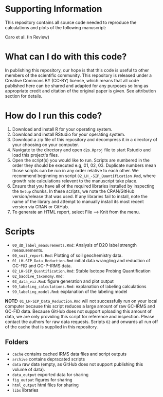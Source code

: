 # Supporting Information

This repository contains all source code needed to reproduce the calculations and plots of the following manuscript:

Caro et al. (In Review)

# What can I do with this code?

In publishing this repository, our hope is that this code is useful to other members of the scientific community. This repository is released under a Creative Commons BY (CC-BY) license, which means that all code published here can be shared and adapted for any purposes so long as appropriate credit and citation of the original paper is given. See attribution section for details.

# How do I run this code?

1. Download and install R for your operating system.
2. Download and install RStudio for your operating system.
3. Download a zip file of this repository and decompress it in a directory of your choosing on your computer.
4. Navigate to the directory and open `d2o.Rproj` file to start Rstudio and load this project's files.
5. Open the script(s) you would like to run. Scripts are numbered in the order they should be executed e.g, 01, 02, 03. Duplicate numbers mean those scripts can be run in any order relative to each other. We recommend beginning on script `02_LH_-SIP_Quantification.Rmd`, where growth rate calculations relevent to the manuscript take place.
6. Ensure that you have all of the required libraries installed by inspecting the `Setup` chunks. In these scripts, we note the CRAN/GitHub version/release that was used. If any libraries fail to install, note the name of the library and attempt to manually install its most recent version via CRAN or GitHub.
7. To generate an HTML report, select File --> Knit from the menu.


# Scripts

- `00_dD_label_measurements.Rmd`: Analysis of D2O label strength measurements.
- `00_soil_report.Rmd`: Plotting of soil geochemistry data.
- `01_LH-SIP_Data_Reduction.Rmd` initial data wrangling and reduction of GC-FID and GC-P-IRMS data.
- `02_LH-SIP_Quantification.Rmd`: Stable Isotope Probing Quantification
- `02_bacdive_taxonomy.Rmd`:
- `03_data_viz.Rmd`: figure generation and plot output
- `99_labeling_calculations.Rmd`: explanation of labeling calculations
- `99_labeling_model.Rmd`: explanation of the labeling model

**NOTE:** `01_LH-SIP_Data_Reduction.Rmd` will not successfully run on your local computer because this script reduces a large amount of raw GC-IRMS and GC-FID data. Because GitHub does not support uploading this amount of data, we are only providing this script for reference and inspection. Please contact the authors for raw data requests. Scripts `02` and onwards all run off of the cache that is supplied in this repository.

## Folders
- `cache` contains cached IRMS data files and script outputs
- `archive` contains depracated scripts
- `data` raw data (empty, as GitHub does not support publishing this volume of data).
- `data_output` exported data for sharing
- `fig_output` figures for sharing
- `html_output` html files for sharing
- `libs` libraries
